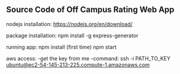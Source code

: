 Source Code of Off Campus Rating Web App
----------------------------------------

nodejs installation:
https://nodejs.org/en/download/

package installation:
npm install -g express-generator

running	app:
npm install (first time)
npm start

aws access:
-get the key from me
-command: ssh -i PATH_TO_KEY ubuntu@ec2-54-145-213-225.compute-1.amazonaws.com
